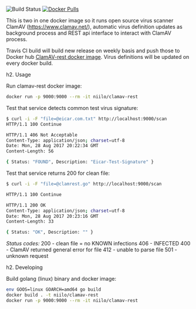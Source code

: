 ![Build Status](https://travis-ci.org/niilo/clamav-rest.svg) [![Docker Pulls](https://img.shields.io/docker/pulls/niilo/clamav-rest.svg)]()

This is two in one docker image so it runs open source virus scanner ClamAV (https://www.clamav.net/), automatic virus definition updates as background process and REST api interface to interact with ClamAV process.

Travis CI build will build new release on weekly basis and push those to Docker hub [ClamAV-rest docker image](https://hub.docker.com/r/niilo/clamav-rest/). Virus definitions will be updated on every docker build.



h2. Usage

Run clamav-rest docker image:
```bash
docker run -p 9000:9000 --rm -it niilo/clamav-rest
```

Test that service detects common test virus signature:
```bash
$ curl -i -F "file=@eicar.com.txt" http://localhost:9000/scan
HTTP/1.1 100 Continue

HTTP/1.1 406 Not Acceptable
Content-Type: application/json; charset=utf-8
Date: Mon, 28 Aug 2017 20:22:34 GMT
Content-Length: 56

{ Status: "FOUND", Description: "Eicar-Test-Signature" }
```

Test that service returns 200 for clean file:
```bash
$ curl -i -F "file=@clamrest.go" http://localhost:9000/scan

HTTP/1.1 100 Continue

HTTP/1.1 200 OK
Content-Type: application/json; charset=utf-8
Date: Mon, 28 Aug 2017 20:23:16 GMT
Content-Length: 33

{ Status: "OK", Description: "" }
```

*Status codes:*
200 - clean file = no KNOWN infections
406 - INFECTED
400 - ClamAV returned general error for file
412 - unable to parse file
501 - unknown request


h2. Developing

Build golang (linux) binary and docker image:
```bash
env GOOS=linux GOARCH=amd64 go build
docker build . -t niilo/clamav-rest
docker run -p 9000:9000 --rm -it niilo/clamav-rest
```
